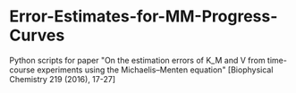# Error-Estimates-for-MM-Progress-Curves
Python scripts for paper  "On the estimation errors of K_M and V from time-course experiments using the Michaelis–Menten equation" [Biophysical Chemistry 219 (2016), 17-27]
